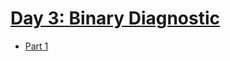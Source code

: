 [Day 3: Binary Diagnostic](https://adventofcode.com/2021/day/3)
==============

- [Part 1](part1/README.md)

